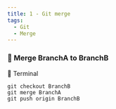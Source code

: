 ```yaml
---
title: 1 - Git merge
tags:
  - Git
  - Merge
---
```


### 💬 Merge BranchA to BranchB
🔰 Terminal
```shell
git checkout BranchB
git merge BranchA
git push origin BranchB
```

